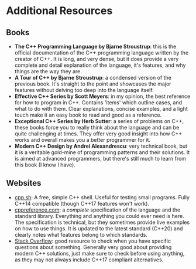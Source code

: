 # Additional Resources

## Books

* **The C++ Programming Language by Bjarne Stroustrup**: this is the official
  documentation of the C++ programming language written by the creator of C++.
  It is long, and very dense, but it does provide a very complete and detail
  explanation of the language, it's features, and why things are the way they
  are.
* **A Tour of C++ by Bjarne Stroustrup**: a condensed version of the previous
  book. It's straight to the point and showcases the major features without
  delving too deep into the language itself.
* **Effective C++ Series by Scott Meyers**: in my opinion, the best reference
  for how to program in C++. Contains 'items' which outline cases, and what to
  do with them. Clear explanations, concise examples, and a light touch make it
  an easy book to read and good as a reference. 
* **Exceptional C++ Series by Herb Sutter**: a series of problems on C++, these
  books force you to really think about the language and can be quite
  challenging at times. They offer very good insight into how C++ works and
  overall makes you a better programmer for it.
* **Modern C++ Design by Andrei Alexandrescu**: very technical book, but it is a
  veritable gold-mine of programming patterns and their solutions. It is aimed
  at advanced programmers, but there's still much to learn from this book (I
  know I have).

## Websites

* [cpp.sh](http://cpp.sh/): A free, simple C++ shell. Useful for testing small
   programs. Fully C++14 compatible (though C++17 features won't work).
* [cppreference.com](https://en.cppreference.com/w/): a *complete* specification of the
  language and the standard library. Everything and anything you could ever need
  is here. The specification is technical, but they sometimes provide live
  examples on how to use things. It is updated to the latest standard (C++20)
  and clearly notes what features belong to which standards.
* [Stack Overflow](https://stackoverflow.com/): good resource to check when you have
  specific questions about something. Generally very good about providing modern
  C++ solutions, just make sure to check before using anything, as they may not
  always include C++17 compliant alternatives.
